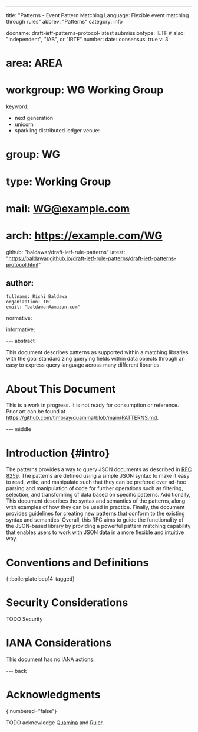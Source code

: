 ---
title: "Patterns - Event Pattern Matching Language: Flexible event matching through rules"
abbrev: "Patterns"
category: info

docname: draft-ietf-patterns-protocol-latest
submissiontype: IETF  # also: "independent", "IAB", or "IRTF"
number:
date:
consensus: true
v: 3
# area: AREA
# workgroup: WG Working Group
keyword:
 - next generation
 - unicorn
 - sparkling distributed ledger
venue:
#  group: WG
#  type: Working Group
#  mail: WG@example.com
#  arch: https://example.com/WG
  github: "baldawar/draft-ietf-rule-patterns"
  latest: "https://baldawar.github.io/draft-ietf-rule-patterns/draft-ietf-patterns-protocol.html"

author:
 -
    fullname: Rishi Baldawa
    organization: TBC
    email: "baldawar@amazon.com"

normative:

informative:


--- abstract

This document describes patterns as supported within a matching libraries with the goal standardizing querying fields within data objects through an easy to express query language across many different libraries.

# About This Document

This is a work in progress. It is not ready for consumption or reference. Prior art can be found at https://github.com/timbray/quamina/blob/main/PATTERNS.md.

--- middle

Introduction        {#intro}
============

The patterns provides a way to query JSON documents as described in [RFC 8259](https://www.rfc-editor.org/rfc/rfc8259.html). The patterns are defined using a simple JSON syntax to make it easy to read, write, and manipulate such that they can be prefered over ad-hoc parsing and manipulation of code for further operations such as filtering, selection, and transfomring of data based on specific patterns. Additionally, This document describes the syntax and semantics of the patterns, along with examples of how they can be used in practice. Finally, the document provides guidelines for creating new patterns that conform to the existing syntax and semantics. Overall, this RFC aims to guide the functionality of the JSON-based library by providing a powerful pattern matching capability that enables users to work with JSON data in a more flexible and intuitive way.


# Conventions and Definitions

{::boilerplate bcp14-tagged}


# Security Considerations

TODO Security


# IANA Considerations

This document has no IANA actions.


--- back

# Acknowledgments
{:numbered="false"}

TODO acknowledge [Quamina](https://github.com/timbray/quamina) and [Ruler](https://github.com/aws/event-ruler).
